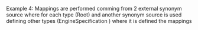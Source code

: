 Example 4:
Mappings are performed comming from 2 external synonym source where for each type (Root) and another synonym source is
used defining other types (EngineSpecification ) where it is defined the mappings